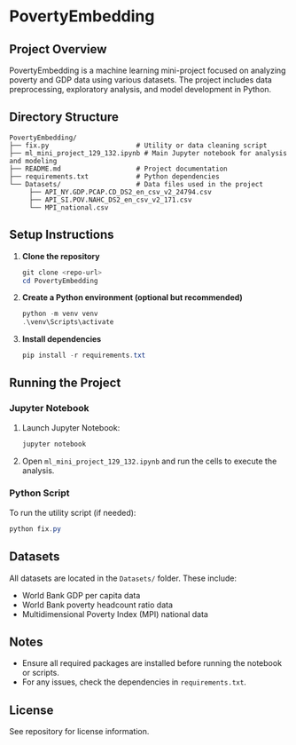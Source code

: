 
# PovertyEmbedding

## Project Overview
PovertyEmbedding is a machine learning mini-project focused on analyzing poverty and GDP data using various datasets. The project includes data preprocessing, exploratory analysis, and model development in Python.

## Directory Structure

```
PovertyEmbedding/
├── fix.py                      # Utility or data cleaning script
├── ml_mini_project_129_132.ipynb # Main Jupyter notebook for analysis and modeling
├── README.md                   # Project documentation
├── requirements.txt            # Python dependencies
└── Datasets/                   # Data files used in the project
	 ├── API_NY.GDP.PCAP.CD_DS2_en_csv_v2_24794.csv
	 ├── API_SI.POV.NAHC_DS2_en_csv_v2_171.csv
	 └── MPI_national.csv
```

## Setup Instructions

1. **Clone the repository**
	```powershell
	git clone <repo-url>
	cd PovertyEmbedding
	```

2. **Create a Python environment (optional but recommended)**
	```powershell
	python -m venv venv
	.\venv\Scripts\activate
	```

3. **Install dependencies**
	```powershell
	pip install -r requirements.txt
	```

## Running the Project

### Jupyter Notebook
1. Launch Jupyter Notebook:
	```powershell
	jupyter notebook
	```
2. Open `ml_mini_project_129_132.ipynb` and run the cells to execute the analysis.

### Python Script
To run the utility script (if needed):
```powershell
python fix.py
```

## Datasets
All datasets are located in the `Datasets/` folder. These include:
- World Bank GDP per capita data
- World Bank poverty headcount ratio data
- Multidimensional Poverty Index (MPI) national data

## Notes
- Ensure all required packages are installed before running the notebook or scripts.
- For any issues, check the dependencies in `requirements.txt`.

## License
See repository for license information.
